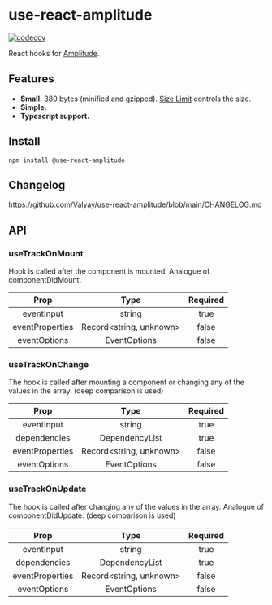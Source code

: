# use-react-amplitude

[![codecov](https://codecov.io/gh/Valyay/use-react-amplitude/branch/main/graph/badge.svg?token=1ZQ8W9Y87T)](https://codecov.io/gh/Valyay/use-react-amplitude)

React hooks for [Amplitude](https://amplitude.com/).

## Features

- **Small.** 380 bytes (minified and gzipped).
  [Size Limit](https://github.com/ai/size-limit) controls the size.
- **Simple.**
- **Typescript support.**

## Install

    npm install @use-react-amplitude

## Changelog

https://github.com/Valyay/use-react-amplitude/blob/main/CHANGELOG.md

## API

### useTrackOnMount

Hook is called after the component is mounted. Analogue of componentDidMount.

|      Prop       |          Type           | Required |
| :-------------: | :---------------------: | :------: |
|   eventInput    |         string          |   true   |
| eventProperties | Record<string, unknown> |  false   |
|  eventOptions   |      EventOptions       |  false   |

### useTrackOnChange

The hook is called after mounting a component or changing any of the values in the array. (deep comparison is used)

|      Prop       |          Type           | Required |
| :-------------: | :---------------------: | :------: |
|   eventInput    |         string          |   true   |
|  dependencies   |     DependencyList      |   true   |
| eventProperties | Record<string, unknown> |  false   |
|  eventOptions   |      EventOptions       |  false   |

### useTrackOnUpdate

The hook is called after changing any of the values in the array. Analogue of componentDidUpdate. (deep comparison is used)

|      Prop       |          Type           | Required |
| :-------------: | :---------------------: | :------: |
|   eventInput    |         string          |   true   |
|  dependencies   |     DependencyList      |   true   |
| eventProperties | Record<string, unknown> |  false   |
|  eventOptions   |      EventOptions       |  false   |
